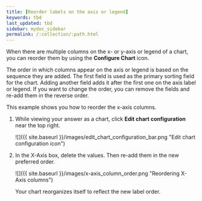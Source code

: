```yaml
---
title: [Reorder labels on the axis or legend]
keywords: tbd
last_updated: tbd
sidebar: mydoc_sidebar
permalink: /:collection/:path.html
---
```

When there are multiple columns on the x- or y-axis or legend of a chart, you can reorder them by using the **Configure Chart** icon.

The order in which columns appear on the axis or legend is based on the sequence they are added. The first field is used as the primary sorting field for the chart. Adding another field adds it after the first one on the axis label or legend. If you want to change the order, you can remove the fields and re-add them in the reverse order.

This example shows you how to reorder the x-axis columns.

1. While viewing your answer as a chart, click **Edit chart configuration** near the top right.

     ![]({{ site.baseurl }}/images/edit_chart_configuration_bar.png "Edit chart configuration icon")

2. In the X-Axis box, delete the values. Then re-add them in the new preferred order.

     ![]({{ site.baseurl }}/images/x-axis_column_order.png "Reordering X-Axis columns")

   Your chart reorganizes itself to reflect the new label order.
